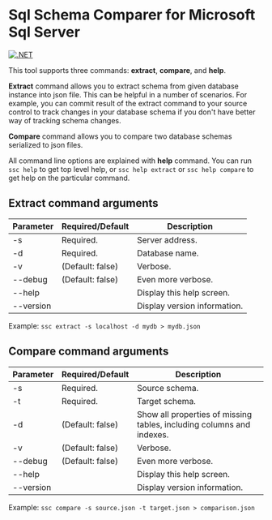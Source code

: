 # Sql Schema Comparer for Microsoft Sql Server

[![.NET](https://github.com/stick109/sql-schema/actions/workflows/dotnet.yml/badge.svg)](https://github.com/stick109/sql-schema/actions/workflows/dotnet.yml)

This tool supports three commands: **extract**, **compare**, and **help**. 

**Extract** command allows you to extract schema from given database instance into json file. This can be helpful in a number of scenarios. For example, you can commit result of the extract command to your source control to track changes in your database schema if you don't have better way of tracking schema changes.

**Compare** command allows you to compare two database schemas serialized to json files.

All command line options are explained with **help** command. You can run `ssc help` to get top level help, or `ssc help extract` or `ssc help compare` to get help on the particular command.

## Extract command arguments

| Parameter | Required/Default | Description                  |
|-----------|------------------|------------------------------|
| -s        | Required.        | Server address.              |
| -d        | Required.        | Database name.               |
| -v        | (Default: false) | Verbose.                     |
| --debug   | (Default: false) | Even more verbose.           |
| --help    |                  | Display this help screen.    |
| --version |                  | Display version information. |

  Example: `ssc extract -s localhost -d mydb > mydb.json`

## Compare command arguments

| Parameter | Required/Default | Description                                                           |
|-----------|------------------|-----------------------------------------------------------------------|
| -s        | Required.        | Source schema.                                                        |
| -t        | Required.        | Target schema.                                                        |
| -d        | (Default: false) | Show all properties of missing tables, including columns and indexes. |
| -v        | (Default: false) | Verbose.                                                              |
| --debug   | (Default: false) | Even more verbose.                                                    |
| --help    |                 | Display this help screen.                                             |
| --version |                 | Display version information.                                          |

  Example: `ssc compare -s source.json -t target.json > comparison.json`
